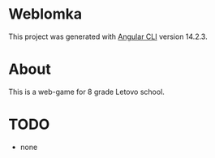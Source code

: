 # Weblomka

This project was generated with [Angular CLI](https://github.com/angular/angular-cli) version 14.2.3.

# About
This is a web-game for 8 grade Letovo school.

# TODO
- none


